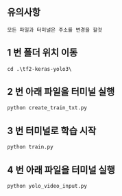 ## 유의사항
```
모든 파일과 터미널은 주소를 변경을 할것 
```
## 1 번 폴더 위치 이동
```
cd .\tf2-keras-yolo3\
```
## 2 번 아래 파일을 터미널 실행
```
python create_train_txt.py
```
## 3 번 터미널로 학습 시작
```
python train.py
```
## 4 번 아래 파일을 터미널 실행
```
python yolo_video_input.py
```

